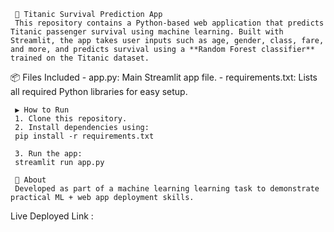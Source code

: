      🚢 Titanic Survival Prediction App
     This repository contains a Python-based web application that predicts Titanic passenger survival using machine learning. Built with Streamlit, the app takes user inputs such as age, gender, class, fare, and more, and predicts survival using a **Random Forest classifier** trained on the Titanic dataset.

   📦 Files Included
     - app.py: Main Streamlit app file.
     - requirements.txt: Lists all required Python libraries for easy setup.

     ▶️ How to Run
     1. Clone this repository.
     2. Install dependencies using:
     pip install -r requirements.txt
   
     3. Run the app:
     streamlit run app.py

     📌 About
     Developed as part of a machine learning learning task to demonstrate practical ML + web app deployment skills.

Live Deployed Link : 
